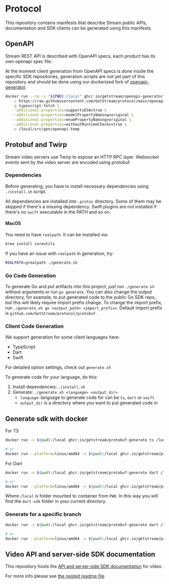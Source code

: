 # Protocol

This repository contains manifests that describe Stream public APIs, documentation and SDK clients can be generated using this manifests.

## OpenAPI

Stream REST API is described with OpenAPI specs, each product has its own openapi spec file.

At the moment client generation from OpenAPI specs is done inside the specific SDK repositories, generation scripts are not yet part of this repository and should be done using our dockerized fork of [openapi-generator](https://github.com/GetStream/openapi-generator).

```bash
docker run --rm -v "${PWD}:/local" ghcr.io/getstream/openapi-generator:master generate \
   -i https://raw.githubusercontent.com/GetStream/protocol/main/openapi/video-openapi.yaml \
   -g typescript-fetch \
   --additional-properties=supportsES6=true \
   --additional-properties=modelPropertyNaming=original \
   --additional-properties=enumPropertyNaming=original \
   --additional-properties=withoutRuntimeChecks=true \
   -o /local/src/gen/openapi-temp
```

## Protobuf and Twirp

Stream video servers use Twirp to expose an HTTP RPC layer. Websocket events sent by the video server are encoded using protobuf.

### Dependencies

Before generating, you have to install necessary dependencies using `./install.sh` script.

All dependencies are installed into `.protoc` directory. Some of them may be skipped if there's a missing dependency.
Swift plugins are not installed if there's no `swift` executable in the PATH and so on.

#### MacOS

You need to have `realpath`. It can be installed via:

```bash
brew install coreutils
```

If you have an issue with `realpath` in generation, try:

```bash
REALPATH=grealpath ./generate.sh
```

### Go Code Generation

To generate Go and put artifacts into this project, just run `./generate.sh` without arguments or run `go generate`.
You can also change the output directory, for example, to put generated code to the public Go SDK repo, but this will likely require
import prefix change. To change the import prefix, run `./generate.sh go <output_path> <import_prefix>`. Default import prefix
is `github.com/GetStream/protocol/protobuf`.

### Client Code Generation

We support generation for some client languages here:

- TypeScript
- Dart
- Swift

For detailed option settings, check out `generate.sh`

To generate code for your language, do this:

1. Install dependencies: `./install.sh`
2. Generate: `./generate.sh <language> <output_dir>`
   - `language`: language to generate code for can be `ts`, `dart` or `swift`
   - `output_dir` is a directory where you want to put generated code in

## Generate sdk with docker

For TS

```bash
docker run -v $(pwd):/local ghcr.io/getstream/protobuf-generate ts /local/packages/client/src/gen

# or
docker run --platform=linux/amd64 -v $(pwd):/local ghcr.io/getstream/protobuf-generate ts /local/packages/client/src/gen
```

For Dart

```bash
docker run -v $(pwd):/local ghcr.io/getstream/protobuf-generate dart /local/dart-sdk

# or
docker run --platform=linux/amd64 -v $(pwd):/local ghcr.io/getstream/protobuf-generate dart /local/dart-sdk
```

Where `/local` is folder mounted to container from `PWD`.
In this way you will find the `dart-sdk` folder in your current directory.

### Generate for a specific branch

```bash
docker run -v $(pwd):/local ghcr.io/getstream/protobuf-generate dart /local/dart-sdk --branch=my-branch

# or
docker run --platform=linux/amd64 -v $(pwd):/local ghcr.io/getstream/protobuf-generate dart /local/dart-sdk --branch=my-branch
```

## Video API and server-side SDK documentation

This repository hosts the [API and server-side SDK documentation](https://getstream.io/video/docs/api/) for video.

For more info please see [the nested readme file](./docusaurus/video/docusaurus/README.md)

